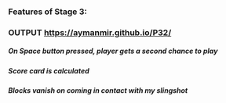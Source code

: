 
### Features of Stage 3:
### OUTPUT https://aymanmir.github.io/P32/
##### On Space button pressed, player gets a second chance to play
##### Score card is calculated 
##### Blocks vanish on coming in contact with my slingshot





